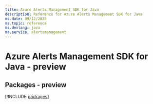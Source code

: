 ```yaml
---
title: Azure Alerts Management SDK for Java
description: Reference for Azure Alerts Management SDK for Java
ms.date: 09/12/2025
ms.topic: reference
ms.devlang: java
ms.service: alertsmanagement
---
```

# Azure Alerts Management SDK for Java - preview
## Packages - preview
[!INCLUDE [packages](alerts-management-index.md)]